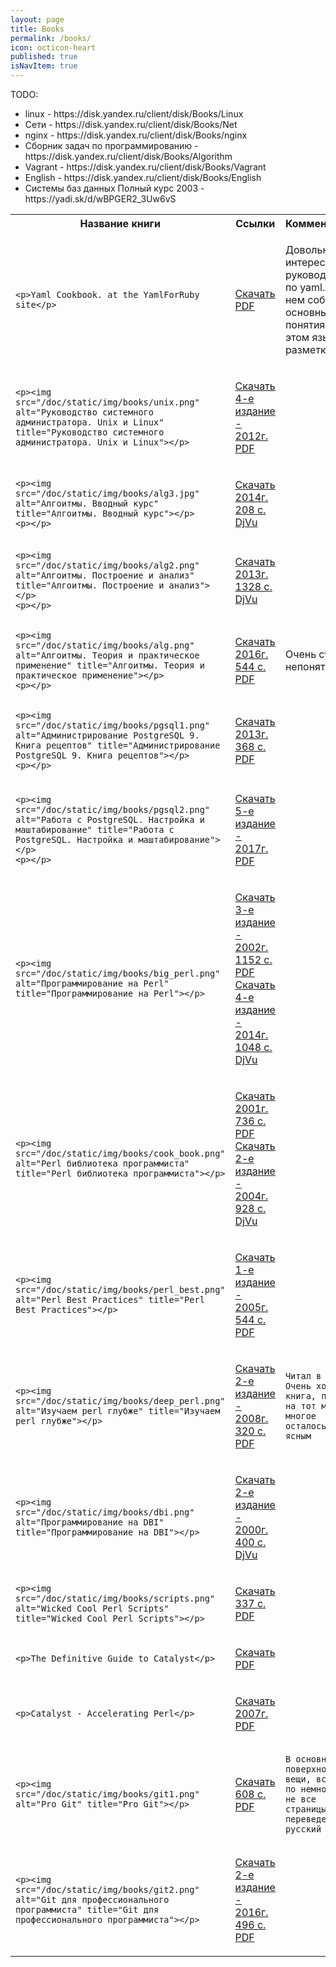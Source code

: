 ```yaml
---
layout: page
title: Books
permalink: /books/
icon: octicon-heart
published: true
isNavItem: true
---
```


<style>
    img {
        max-width: 50%;
        vertical-align: middle;
    }
</style>

<table>

<tr>
    <th>Название книги</th>
    <th>Ссылки</th>
    <th>Комментарии</th>
</tr>

TODO:
<ul>
    <li>linux - https://disk.yandex.ru/client/disk/Books/Linux</li>
    <li>Сети - https://disk.yandex.ru/client/disk/Books/Net</li>
    <li>nginx - https://disk.yandex.ru/client/disk/Books/nginx</li>
    <li>Сборник задач по программированию - https://disk.yandex.ru/client/disk/Books/Algorithm</li>
    <li>Vagrant - https://disk.yandex.ru/client/disk/Books/Vagrant</li>
    <li>English - https://disk.yandex.ru/client/disk/Books/English</li>
    <li>Системы баз данных Полный курс  2003 - https://yadi.sk/d/wBPGER2_3Uw6vS</li>
</ul>

<!-- ------------------------------------------------------------- -->

<tr><td>
    
    <p>Yaml Cookbook. at the YamlForRuby site</p>

</td><td>

<a href="https://yadi.sk/i/Sd8QA3TW3VPMGk" target="_blank">Скачать PDF</a><br>

</td><td>
<p>Довольно интересное руководство по yaml. В нем собраны основные понятия об этом языке разметки</p>
</td></tr>

<!-- ------------------------------------------------------------- -->

<tr><td>
    
    <p><img src="/doc/static/img/books/unix.png" alt="Руководство системного администратора. Unix и Linux" title="Руководство системного администратора. Unix и Linux"></p>

</td><td>

<a href="https://yadi.sk/i/mFg6wsSP3UaqhN" target="_blank">Скачать 4-е издание - 2012г. PDF</a><br>

</td><td>

</td></tr>

<!-- ------------------------------------------------------------- -->

<tr><td>
    
    <p><img src="/doc/static/img/books/alg3.jpg" alt="Алгоитмы. Вводный курс" title="Алгоитмы. Вводный курс"></p>
    <p></p>

</td><td>

<a href="https://yadi.sk/d/VJhXx4u33UQSo4" target="_blank">Скачать 2014г. 208 с. DjVu</a><br>

</td><td>

</td></tr>

<!-- ------------------------------------------------------------- -->

<tr><td>
    
    <p><img src="/doc/static/img/books/alg2.png" alt="Алгоитмы. Построение и анализ" title="Алгоитмы. Построение и анализ"></p>
    <p></p>

</td><td>

<a href="https://yadi.sk/i/YMPQF00W3UQSc8" target="_blank">Скачать 2013г. 1328 с. DjVu</a><br>

</td><td>

</td></tr>

<!-- ------------------------------------------------------------- -->

<tr><td>
    
    <p><img src="/doc/static/img/books/alg.png" alt="Алгоитмы. Теория и практическое применение" title="Алгоитмы. Теория и практическое применение"></p>
    <p></p>

</td><td>

<a href="https://yadi.sk/i/b8fR4tSm3UBawQ" target="_blank">Скачать 2016г. 544 с. PDF</a><br>

</td><td>

<p>Очень сухо, непонятно.</p>

</td></tr>

<!-- ------------------------------------------------------------- -->

<tr><td>
    
    <p><img src="/doc/static/img/books/pgsql1.png" alt="Администрирование PostgreSQL 9. Книга рецептов" title="Администрирование PostgreSQL 9. Книга рецептов"></p>
    <p></p>

</td><td>

<a href="https://yadi.sk/i/lti5b3RO3U5BnQ" target="_blank">Скачать 2013г. 368 с. PDF</a><br>

</td><td>

</td></tr>

<!-- ------------------------------------------------------------- -->

<tr><td>
    
    <p><img src="/doc/static/img/books/pgsql2.png" alt="Работа с PostgreSQL. Настройка и маштабирование" title="Работа с PostgreSQL. Настройка и маштабирование"></p>
    <p></p>

</td><td>

<a href="https://yadi.sk/i/x9--NZgi3U5C6V" target="_blank">Скачать 5-е издание - 2017г. PDF</a><br>

</td><td>

</td></tr>

<!-- ------------------------------------------------------------- -->

<tr><td>

    <p><img src="/doc/static/img/books/big_perl.png" alt="Программирование на Perl" title="Программирование на Perl"></p>

</td><td>

<a href="https://yadi.sk/i/XpwEWO2R3SG4nr" target="_blank">Скачать 3-е издание - 2002г. 1152 с. PDF</a><br>
<a href="https://yadi.sk/d/FbU4o27k3SG4tE" target="_blank">Скачать 4-е издание - 2014г. 1048 с. DjVu</a><br>

</td><td>

</td></tr>

<!-- ------------------------------------------------------------- -->

<tr><td>

    <p><img src="/doc/static/img/books/cook_book.png" alt="Perl библиотека программиста" title="Perl библиотека программиста"></p>

</td><td>

<a href="https://yadi.sk/i/0pgxudtQ3UBdKo" target="_blank">Скачать 2001г. 736 с. PDF</a><br>
<a href="https://yadi.sk/i/X0fUlH4K3UBdWA" target="_blank">Скачать 2-е издание - 2004г. 928 с. DjVu</a><br>

</td><td>

</td></tr>

<!-- ------------------------------------------------------------- -->

<tr><td>

    <p><img src="/doc/static/img/books/perl_best.png" alt="Perl Best Practices" title="Perl Best Practices"></p>

</td><td>

<a href="https://yadi.sk/i/sGz7DK2i3WaWWn" target="_blank">Скачать 1-е издание - 2005г. 544 с. PDF</a><br>

</td><td>

<!-- ------------------------------------------------------------- -->

<tr><td>

    <p><img src="/doc/static/img/books/deep_perl.png" alt="Изучаем perl глубже" title="Изучаем perl глубже"></p>

</td><td>

<a href="https://yadi.sk/i/FpP89Nm03UBdeN" target="_blank">Скачать 2-е издание - 2008г. 320 с. PDF</a><br>

</td><td>

    Читал в 2017. Очень хорошая книга, правда на тот момент многое осталось не ясным

</td></tr>

<!-- ------------------------------------------------------------- -->

<tr><td>

    <p><img src="/doc/static/img/books/dbi.png" alt="Программирование на DBI" title="Программирование на DBI"></p>

</td><td>

<a href="https://yadi.sk/d/CR5tr1Gm3UBcHU" target="_blank">Скачать 2-е издание - 2000г. 400 с. DjVu</a><br>

</td><td>

</td></tr>

<!-- ------------------------------------------------------------- -->

<tr><td>

    <p><img src="/doc/static/img/books/scripts.png" alt="Wicked Cool Perl Scripts" title="Wicked Cool Perl Scripts"></p>

</td><td>

<a href="https://yadi.sk/i/ypG3Pj6G3UK8TJ" target="_blank">Скачать 337 с. PDF</a><br>

</td><td>

</td></tr>

<!-- ------------------------------------------------------------- -->

<tr><td>
    
    <p>The Definitive Guide to Catalyst</p>

</td><td>

<a href="https://yadi.sk/i/fMZ5Zxh-3UBbx6" target="_blank">Скачать PDF</a><br>

</td><td>

</td></tr>

<!-- ------------------------------------------------------------- -->

<tr><td>
    
    <p>Catalyst - Accelerating Perl</p>

</td><td>

<a href="https://yadi.sk/i/ZW1JbN8U3UBc5z" target="_blank">Скачать 2007г. PDF</a><br>

</td><td>

</td></tr>

<!-- ------------------------------------------------------------- -->

<tr><td>
    
    <p><img src="/doc/static/img/books/git1.png" alt="Pro Git" title="Pro Git"></p>

</td><td>

<a href="https://yadi.sk/i/wTiln8Km3UBeZS" target="_blank">Скачать 608 с. PDF</a><br>

</td><td>

    В основном поверхностые вещи, всего по немногу. + не все страницы переведены на русский

</td></tr>

<!-- ------------------------------------------------------------- -->

<tr><td>
    
    <p><img src="/doc/static/img/books/git2.png" alt="Git для профессионального программиста" title="Git для профессионального программиста"></p>

</td><td>

<a href="https://yadi.sk/i/BonZFSkp3UBeoC" target="_blank">Скачать 2-е издание - 2016г. 496 с. PDF</a><br>

</td><td>

</td></tr>

</table>

